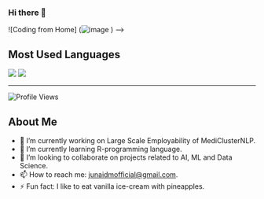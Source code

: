 ### Hi there 👋

![Coding from Home] (![image](https://github.com/junaidjmomin/junaidjmomin/assets/121440706/f902316e-d1fb-460f-aa7a-b59258bab228)
) 
-->

## Most Used Languages

![](https://raw.githubusercontent.com/junaidjmomin/github-stats/master/generated/overview.svg#gh-dark-mode-only)
![](https://raw.githubusercontent.com/junaidjmomin/github-stats/master/generated/overview.svg#gh-light-mode-only)

---

![Profile Views](https://komarev.com/ghpvc/?username=junaidjmomin&color=blueviolet) 

<!-- You can add a section with some introduction or about yourself -->

## About Me

- 🔭 I’m currently working on Large Scale Employability of MediClusterNLP.
- 🌱 I’m currently learning R-programming language.
- 👯 I’m looking to collaborate on projects related to AI, ML and Data Science.
- 📫 How to reach me: junaidmofficial@gmail.com.
- ⚡ Fun fact: I like to eat vanilla ice-cream with pineapples.
